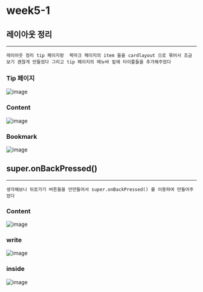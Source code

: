 # week5-1

## 레이아웃 정리
---------------------
```
레이아웃 정리 tip 페이지랑  북마크 페이지의 item 들을 cardlayout 으로 묶어서 조금
보기 괜찮게 만들었다 그리고 tip 페이지의 메뉴바 밑에 타이틀들을 추가해주었다

```
### Tip 페이지
![image](https://user-images.githubusercontent.com/97229292/162581099-b15f42b1-ff6c-427f-8d4e-6fef5a2a257b.png)
### Content
![image](https://user-images.githubusercontent.com/97229292/162581006-0ec32954-f768-4c64-b9c0-fb4568af6276.png)

### Bookmark
![image](https://user-images.githubusercontent.com/97229292/162580980-8783a263-57d5-4332-abfe-7982bf3c5110.png)


## super.onBackPressed()
-----------------------------
```
생각해보니 뒤로가기 버튼들을 안만들어서 super.onBackPressed() 를 이용하여 만들어주었다
```
### Content
![image](https://user-images.githubusercontent.com/97229292/162581050-d7b6a270-6e66-4a0b-b5f1-e9ebd0d87be7.png)

### write
![image](https://user-images.githubusercontent.com/97229292/162581063-5676f7f4-3a0d-46bb-8d39-a0582a8eac0c.png)

### inside
![image](https://user-images.githubusercontent.com/97229292/162581071-c9de2d79-24cc-4438-9305-f80f1f6c43d2.png)
